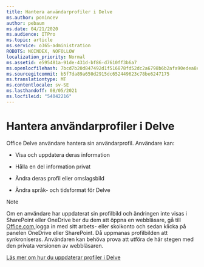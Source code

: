 ```yaml
---
title: Hantera användarprofiler i Delve
ms.author: ponincev
author: pebaum
ms.date: 04/21/2020
ms.audience: ITPro
ms.topic: article
ms.service: o365-administration
ROBOTS: NOINDEX, NOFOLLOW
localization_priority: Normal
ms.assetid: e595481a-91de-431d-bf86-d7610ff3b6a7
ms.openlocfilehash: 7bcd7b20d847492d1f516878fd52dc2a6798b6b2afa90edea8eb4e460834a4eb
ms.sourcegitcommit: b5f7da89a650d2915dc652449623c78be6247175
ms.translationtype: MT
ms.contentlocale: sv-SE
ms.lasthandoff: 08/05/2021
ms.locfileid: "54042216"
---
```

# <a name="manage-user-profiles-in-delve"></a>Hantera användarprofiler i Delve

Office Delve användare hantera sin användarprofil. Användare kan:
  
- Visa och uppdatera deras information
    
- Hålla en del information privat
    
- Ändra deras profil eller omslagsbild
    
- Ändra språk- och tidsformat för Delve
    
> [!NOTE]
> Om en användare har uppdaterat sin profilbild och ändringen inte visas i SharePoint eller OneDrive ber du dem att öppna en webbläsare, gå till [Office.com,](https://www.office.com)logga in med sitt arbets- eller skolkonto och sedan klicka på panelen OneDrive eller SharePoint. Då uppmanas profilbilden att synkroniseras. Användaren kan behöva prova att utföra de här stegen med den privata versionen av webbläsaren. 
  
[Läs mer om hur du uppdaterar profiler i Delve](https://go.microsoft.com/fwlink/?linkid=735070)
  

